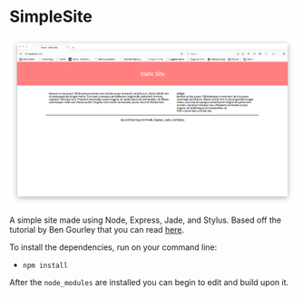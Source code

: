 # SimpleSite

![Simple Site](/img/simple-static-site.png)

  A simple site made using Node, Express, Jade, and Stylus. Based off the tutorial by Ben Gourley that you can read <a href="http://www.clock.co.uk/blog/a-simple-website-in-nodejs-with-express-jade-and-stylus" target="_blank">here</a>.

  To install the dependencies, run on your command line:
  * `npm install`

After the `node_modules` are installed you can begin to edit and build upon it.

